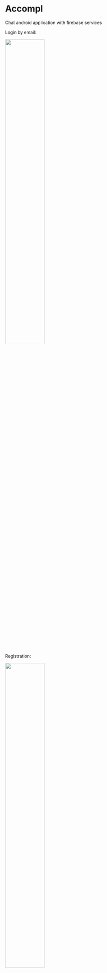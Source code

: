 # Accompl
Chat android application with firebase services

Login by email:

<img src="https://user-images.githubusercontent.com/80465858/169644331-b4105b00-59e9-45bd-a7e6-c025471cf454.png" width=50% height=50%>

Registration:

<img src="https://user-images.githubusercontent.com/80465858/169644354-12d38b21-c69c-4da2-890e-6e4ca6f323ec.png" width=50% height=50%>

Profile page:

<img src="https://user-images.githubusercontent.com/80465858/169644467-5b56a94a-3439-4ec7-8357-fbcfe8fb4f2c.png" width=50% height=50%>

Profile editing:(also you change image by tapping to profile image)

<img src="https://user-images.githubusercontent.com/80465858/169644484-08a018de-e810-443e-8e67-d011075cda09.png" width=50% height=50%>

Account page:

<img src="https://user-images.githubusercontent.com/80465858/169644532-bb2aa72f-533c-4bc9-a3fc-6c43c7e4ef75.png" width=50% height=50%>

User Search page(by filter or/and by Name):

<img src="https://user-images.githubusercontent.com/80465858/169644565-4a7d902c-5133-4dab-ac79-4d206c9af7f3.png" width=50% height=50%>

See detailed info about user by tapping to image in User Search page:

<img src="https://user-images.githubusercontent.com/80465858/169644582-481abed2-4adf-4a64-9d7f-418c63be5e7c.png" width=50% height=50%>

Also, go to chat page by tapping chat icon:

<img src="https://user-images.githubusercontent.com/80465858/169644692-693e0f26-b762-4b49-b21f-4b3a15c00a0d.png" width=50% height=50%>

